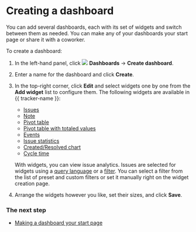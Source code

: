 # Creating a dashboard

You can add several dashboards, each with its set of widgets and switch between them as needed. You can make any of your dashboards your start page or share it with a coworker.

To create a dashboard:

1. In the left-hand panel, click ![](../../_assets/tracker/svg/dashboards.svg)&nbsp;**Dashboards** → **Create dashboard**.

1. Enter a name for the dashboard and click **Create**.

1. In the top-right corner, click **Edit** and select widgets one by one from the **Add widget** list to configure them. The following widgets are available in {{ tracker-name }}:

   - [Issues](tasks.md)
   - [Note](note.md)
   - [Pivot table](summary-table.md)
   - [Pivot table with totaled values](summary-table-with-totals.md)
   - [Events](events.md)
   - [Issue statistics](issues-stat.md)
   - [Created/Resolved chart](created-and-resolved.md)   
   - [Cycle time](cycle-time.md)

   With widgets, you can view issue analytics. Issues are selected for widgets using a [query language](query-filter.md) or a [filter](create-filter.md). You can select a filter from the list of preset and custom filters or set it manually right on the widget creation page.

1. Arrange the widgets however you like, set their sizes, and click **Save**.


### The next step

- [Making a dashboard your start page](startpage-dashboard.md)
